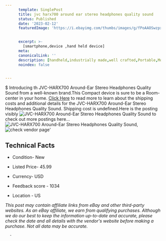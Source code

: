 ```yaml
---
      template: SinglePost
      title: jvc harx700 around ear stereo headphones quality sound
      status: Published
      date: '2023-02-12'
      featuredImage: 'https://i.ebayimg.com/thumbs/images/g/fPoAAOSwzpxjnpnT/s-l225.jpg'
       

      excerpt: >-
        [smartphone,device ,hand held device]
      meta:
      canonicalLink: ''
      description: [handheld,industrially made,well crafted,Portable,Mobile,Compact,Convenient,Lightweight,Maneuverable,Man-portable,Miniature,Carriable,Hand-held,Light,Holdable,Transportable,Mobile device,Pocket-sized,On-the-go,Wireless,Cordless,Compact size,Convenient size, smartphone,device ,hand held device]
      noindex: false
      

---
```

$
      Introducing th JVC-HARX700 Around-Ear Stereo Headphones Quality Sound from a well-known brand.This Compact device  is sure to be a Room-center in your home. [Click Here](https://www.ebay.com/itm/165839744756?hash=item269cd1aef4%3Ag%3AfPoAAOSwzpxjnpnT&amdata=enc%3AAQAHAAAA4HwE%2Bw0HGJTtDkFCxgVrDkP9paWZphJDVXZfjKiHyAC99UBef2dtGPI9FbmZBMUM1b5V5G8xpbMwQzr7tFOZkFhg7t6pKjVbdkD4WKqIxlQZLFnUgWJpUZA6D0DPQYqWy%2FQySE58oskWndI2W4yyuhlwHPMQ59bwT5GIzXtURVvENRDK6IZUEFuiZ1eOJ0PjvM7t%2BX0xN1QmQHN0OiE50MgLIkDqwmd6dQwdcEtl0DWTvWywETOZzklSzSyKVTHN%2FZWgfZRswuXbQH8UHxJqBuXIG9x%2F6qRjuy%2BrO5S9C5Na&mkevt=1&mkcid=1&mkrid=711-53200-19255-0&campid=%253CePNCampaignId%253E&customid=%253CreferenceId%253E&toolid=10049) to read more to learn about the shipping costs and additional details for the JVC-HARX700 Around-Ear Stereo Headphones Quality Sound. Shipping cost is undefined.Here is the posting visibly ![JVC-HARX700 Around-Ear Stereo Headphones Quality Sound](https://i.ebayimg.com/thumbs/images/g/fPoAAOSwzpxjnpnT/s-l225.jpg) to check out more postings here... ![JVC-HARX700 Around-Ear Stereo Headphones Quality Sound](https://i.ebayimg.com/images/g/fPoAAOSwzpxjnpnT/s-l1600.jpg), ![check vendor page](https://origin-galleryplus.ebayimg.com/ws/web/165839744756_2_0_1/225x225.jpg)'

      

 ## Technical Facts 



     
      

 - Condition- New 


      

 - Listed Price- 45.99 


      

 - Currency- USD 


      

 - Feedback score - 1034 


      

 - Location - US 


      
      

 *_This post may contain affiliate links from eBay and other third-party websites. As an eBay affiliate, we earn from qualifying purchases. Although we do our best to keep the information up-to-date and accurate, please check the date and all details with the vendor's website before making a purchase. Not all data may be accurate._*




      -
